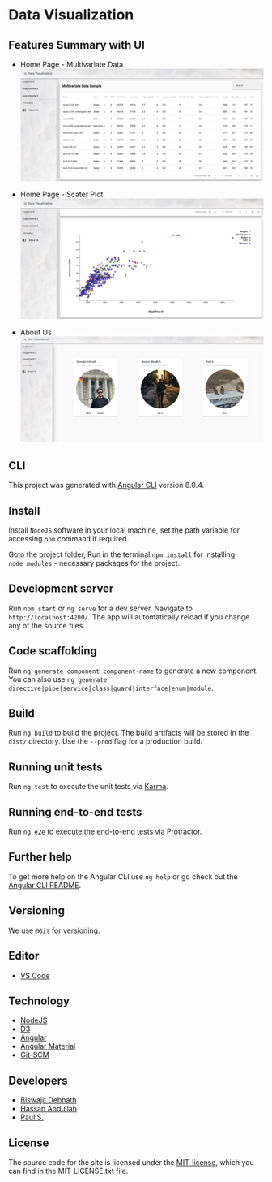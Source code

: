 # Data Visualization

## Features Summary with UI

* Home Page - Multivariate Data
![Multivariate Data](https://github.com/coderbdsust/datavis-assignment/blob/master/demo-img/mvd-sample.png)

* Home Page - Scater Plot
![Scater Plot](https://github.com/coderbdsust/datavis-assignment/blob/master/demo-img/scater-plot.png)

* About Us
![About Us](https://github.com/coderbdsust/datavis-assignment/blob/master/demo-img/aboutus.png)

## CLI

This project was generated with [Angular CLI](https://github.com/angular/angular-cli) version 8.0.4.

## Install

Install `NodeJS` software in your local machine, set the path variable for accessing `npm` command if required.

Goto the project folder, Run in the terminal `npm install` for installing `node_modules` - necessary packages for the project.

## Development server

Run `npm start` or `ng serve`  for a dev server. Navigate to `http://localhost:4200/`. The app will automatically reload if you change any of the source files.

## Code scaffolding

Run `ng generate component component-name` to generate a new component. You can also use `ng generate directive|pipe|service|class|guard|interface|enum|module`.

## Build

Run `ng build` to build the project. The build artifacts will be stored in the `dist/` directory. Use the `--prod` flag for a production build.

## Running unit tests

Run `ng test` to execute the unit tests via [Karma](https://karma-runner.github.io).

## Running end-to-end tests

Run `ng e2e` to execute the end-to-end tests via [Protractor](http://www.protractortest.org/).

## Further help

To get more help on the Angular CLI use `ng help` or go check out the [Angular CLI README](https://github.com/angular/angular-cli/blob/master/README.md).

## Versioning

We use `@Git` for versioning.

## Editor

* [VS Code](https://code.visualstudio.com/ "VSCode Home Page")

## Technology
* [NodeJS](https://nodejs.org/en/ "NodeJS Home Page")
* [D3](https://d3js.org/ "D3 Home Page")
* [Angular ](https://angular.io/ "Angular Home Page")
* [Angular Material](https://material.angular.io/ "Angular Material Home Page")
* [Git-SCM](https://git-scm.com/ "Git Home Page")

## Developers

* [Biswajit Debnath](https://www.linkedin.com/in/coderbd/ "Biswajit Debnath's LinkedIn Profile")
* [Hassan Abdullah](https://www.linkedin.com/in/coderbd/ "Hassan Abdullah's LinkedIn Profile")
* [Paul S.](https://www.linkedin.com/in/coderbd/ "Paul S.'s LinkedIn Profile")

## License

The source code for the site is licensed under the [MIT-license](https://opensource.org/licenses/MIT), which you can find in the MIT-LICENSE.txt file.